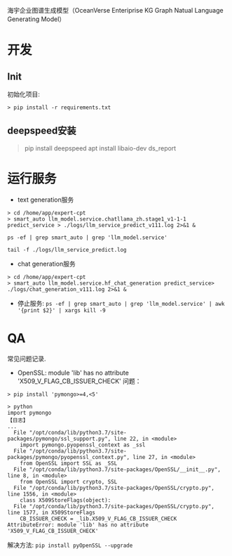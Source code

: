 海宇企业图谱生成模型（OceanVerse Enteriprise KG Graph Natual Language Generating Model）

# 开发
## Init
初始化项目:  
```
> pip install -r requirements.txt
```

## deepspeed安装
> pip install deepspeed
> apt install libaio-dev
> ds_report


# 运行服务
* text generation服务
```
> cd /home/app/expert-cpt
> smart_auto llm_model.service.chatllama_zh.stage1_v1-1-1 predict_service > ./logs/llm_service_predict_v111.log 2>&1 &

ps -ef | grep smart_auto | grep 'llm_model.service'

tail -f ./logs/llm_service_predict.log
```


* chat generation服务
```
> cd /home/app/expert-cpt
> smart_auto llm_model.service.hf_chat_generation predict_service> ./logs/chat_generation_v111.log 2>&1 &
```

* 停止服务: `ps -ef | grep smart_auto | grep 'llm_model.service' | awk '{print $2}' | xargs kill -9`



# QA
常见问题记录.  

* OpenSSL: module 'lib' has no attribute 'X509_V_FLAG_CB_ISSUER_CHECK'
问题：
```
> pip install 'pymongo>=4,<5'

> python
import pymongo
【日志】
...
  File "/opt/conda/lib/python3.7/site-packages/pymongo/ssl_support.py", line 22, in <module>
    import pymongo.pyopenssl_context as _ssl
  File "/opt/conda/lib/python3.7/site-packages/pymongo/pyopenssl_context.py", line 27, in <module>
    from OpenSSL import SSL as _SSL
  File "/opt/conda/lib/python3.7/site-packages/OpenSSL/__init__.py", line 8, in <module>
    from OpenSSL import crypto, SSL
  File "/opt/conda/lib/python3.7/site-packages/OpenSSL/crypto.py", line 1556, in <module>
    class X509StoreFlags(object):
  File "/opt/conda/lib/python3.7/site-packages/OpenSSL/crypto.py", line 1577, in X509StoreFlags
    CB_ISSUER_CHECK = _lib.X509_V_FLAG_CB_ISSUER_CHECK
AttributeError: module 'lib' has no attribute 'X509_V_FLAG_CB_ISSUER_CHECK'
```
解决方法: `pip install pyOpenSSL --upgrade`